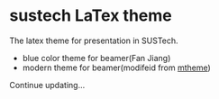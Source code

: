 # sustech LaTex theme
The latex theme for presentation in SUSTech.

- blue color theme for beamer(Fan Jiang)
- modern theme for beamer(modifeid from [mtheme](https://github.com/matze/mtheme))


Continue updating...